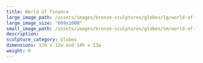 ```yaml
---
title: World of Finance
large_image_path: /assets/images/bronze-sculptures/globes/lg/world-of-finance.jpg
large_image_size: "669x1000"
small_image_path: /assets/images/bronze-sculptures/globes/sm/world-of-finance.jpg
description:
sculpture_category: Globes
dimensions: 17h x 12w and 14h x 13w
weight: 0
---
```


